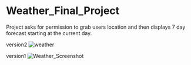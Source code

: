 # Weather_Final_Project

Project asks for permission to grab users location and then displays 7 day forecast starting at the current day.

version2
![weather](https://user-images.githubusercontent.com/48556528/145528241-70c860e2-d899-401f-b1e5-8ea81a1943b2.JPG)

version1
![Weather_Screenshot](https://user-images.githubusercontent.com/77972370/145312920-62bfabdf-8ca6-486d-bd32-c946764f184b.png)


